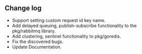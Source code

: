 ## Change log

- Support setting custom request id key name.
- Add delayed queuing, publish-subscribe functionality to the pkg/rabbitmq library.
- Add clustering, sentinel functionality to pkg/goredis.
- Fix the discovered bugs.
- Update Documentation.
